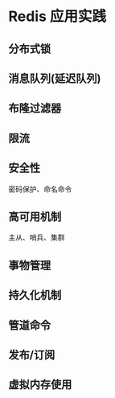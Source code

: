 # Redis 应用实践

## 分布式锁

## 消息队列(延迟队列)

## 布隆过滤器

## 限流

##

## 安全性

密码保护、命名命令

## 高可用机制

主从、哨兵、集群

## 事物管理

## 持久化机制

## 管道命令

## 发布/订阅

## 虚拟内存使用
